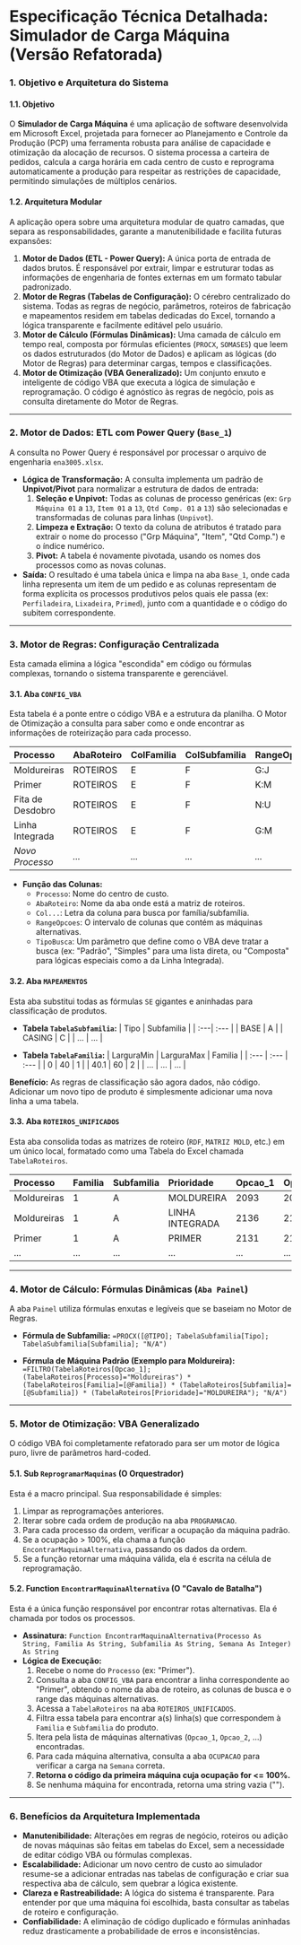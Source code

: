 # Especificação Técnica Detalhada: Simulador de Carga Máquina (Versão Refatorada)

### 1. Objetivo e Arquitetura do Sistema

#### 1.1. Objetivo
O **Simulador de Carga Máquina** é uma aplicação de software desenvolvida em Microsoft Excel, projetada para fornecer ao Planejamento e Controle da Produção (PCP) uma ferramenta robusta para análise de capacidade e otimização da alocação de recursos. O sistema processa a carteira de pedidos, calcula a carga horária em cada centro de custo e reprograma automaticamente a produção para respeitar as restrições de capacidade, permitindo simulações de múltiplos cenários.

#### 1.2. Arquitetura Modular
A aplicação opera sobre uma arquitetura modular de quatro camadas, que separa as responsabilidades, garante a manutenibilidade e facilita futuras expansões:

1.  **Motor de Dados (ETL - Power Query):** A única porta de entrada de dados brutos. É responsável por extrair, limpar e estruturar todas as informações de engenharia de fontes externas em um formato tabular padronizado.
2.  **Motor de Regras (Tabelas de Configuração):** O cérebro centralizado do sistema. Todas as regras de negócio, parâmetros, roteiros de fabricação e mapeamentos residem em tabelas dedicadas do Excel, tornando a lógica transparente e facilmente editável pelo usuário.
3.  **Motor de Cálculo (Fórmulas Dinâmicas):** Uma camada de cálculo em tempo real, composta por fórmulas eficientes (`PROCX`, `SOMASES`) que leem os dados estruturados (do Motor de Dados) e aplicam as lógicas (do Motor de Regras) para determinar cargas, tempos e classificações.
4.  **Motor de Otimização (VBA Generalizado):** Um conjunto enxuto e inteligente de código VBA que executa a lógica de simulação e reprogramação. O código é agnóstico às regras de negócio, pois as consulta diretamente do Motor de Regras.

---

### 2. Motor de Dados: ETL com Power Query (`Base_1`)

A consulta no Power Query é responsável por processar o arquivo de engenharia `ena3005.xlsx`.

* **Lógica de Transformação:** A consulta implementa um padrão de **Unpivot/Pivot** para normalizar a estrutura de dados de entrada:
    1.  **Seleção e Unpivot:** Todas as colunas de processo genéricas (ex: `Grp Máquina 01` a `13`, `Item 01` a `13`, `Qtd Comp. 01` a `13`) são selecionadas e transformadas de colunas para linhas (`Unpivot`).
    2.  **Limpeza e Extração:** O texto da coluna de atributos é tratado para extrair o nome do processo ("Grp Máquina", "Item", "Qtd Comp.") e o índice numérico.
    3.  **Pivot:** A tabela é novamente pivotada, usando os nomes dos processos como as novas colunas.
* **Saída:** O resultado é uma tabela única e limpa na aba `Base_1`, onde cada linha representa um item de um pedido e as colunas representam de forma explícita os processos produtivos pelos quais ele passa (ex: `Perfiladeira`, `Lixadeira`, `Primed`), junto com a quantidade e o código do subitem correspondente.

---

### 3. Motor de Regras: Configuração Centralizada

Esta camada elimina a lógica "escondida" em código ou fórmulas complexas, tornando o sistema transparente e gerenciável.

#### 3.1. Aba `CONFIG_VBA`
Esta tabela é a ponte entre o código VBA e a estrutura da planilha. O Motor de Otimização a consulta para saber como e onde encontrar as informações de roteirização para cada processo.

| Processo | AbaRoteiro | ColFamilia | ColSubfamilia | RangeOpcoes | TipoBusca |
| :--- | :--- | :--- | :--- | :--- | :--- |
| Moldureiras | ROTEIROS | E | F | G:J | Padrão |
| Primer | ROTEIROS | E | F | K:M | Padrão |
| Fita de Desdobro | ROTEIROS | E | F | N:U | Simples |
| Linha Integrada | ROTEIROS | E | F | G:M | Composta |
| *Novo Processo* | *...* | *...* | *...* | *...* | *...* |

* **Função das Colunas:**
    * `Processo`: Nome do centro de custo.
    * `AbaRoteiro`: Nome da aba onde está a matriz de roteiros.
    * `Col...`: Letra da coluna para busca por família/subfamília.
    * `RangeOpcoes`: O intervalo de colunas que contém as máquinas alternativas.
    * `TipoBusca`: Um parâmetro que define como o VBA deve tratar a busca (ex: "Padrão", "Simples" para uma lista direta, ou "Composta" para lógicas especiais como a da Linha Integrada).

#### 3.2. Aba `MAPEAMENTOS`
Esta aba substitui todas as fórmulas `SE` gigantes e aninhadas para classificação de produtos.

* **Tabela `TabelaSubfamilia`:**
| Tipo | Subfamilia |
| :---| :--- |
| BASE | A |
| CASING | C |
| ... | ... |

* **Tabela `TabelaFamilia`:**
| LarguraMin | LarguraMax | Familia |
| :--- | :--- | :--- |
| 0 | 40 | 1 |
| 40.1 | 60 | 2 |
| ... | ... | ... |

**Benefício:** As regras de classificação são agora dados, não código. Adicionar um novo tipo de produto é simplesmente adicionar uma nova linha a uma tabela.

#### 3.3. Aba `ROTEIROS_UNIFICADOS`
Esta aba consolida todas as matrizes de roteiro (`RDF`, `MATRIZ MOLD`, etc.) em um único local, formatado como uma Tabela do Excel chamada `TabelaRoteiros`.

| Processo | Familia | Subfamilia | Prioridade | Opcao_1 | Opcao_2 | Opcao_3 | ... |
| :--- | :--- | :--- | :--- | :--- | :--- | :--- | :--- |
| Moldureiras | 1 | A | MOLDUREIRA | 2093 | 2092 | 2091 | |
| Moldureiras | 1 | A | LINHA INTEGRADA| 2136 | 2137 | | |
| Primer | 1 | A | PRIMER | 2131 | 2132 | 2133 | |
| ... | ... | ... | ... | ... | ... | ... | ... |

---

### 4. Motor de Cálculo: Fórmulas Dinâmicas (`Aba Painel`)

A aba `Painel` utiliza fórmulas enxutas e legíveis que se baseiam no Motor de Regras.

* **Fórmula de Subfamília:**
    `=PROCX([@TIPO]; TabelaSubfamilia[Tipo]; TabelaSubfamilia[Subfamilia]; "N/A")`

* **Fórmula de Máquina Padrão (Exemplo para Moldureira):**
    `=FILTRO(TabelaRoteiros[Opcao_1]; (TabelaRoteiros[Processo]="Moldureiras") * (TabelaRoteiros[Familia]=[@Familia]) * (TabelaRoteiros[Subfamilia]=[@Subfamilia]) * (TabelaRoteiros[Prioridade]="MOLDUREIRA"); "N/A")`

---

### 5. Motor de Otimização: VBA Generalizado

O código VBA foi completamente refatorado para ser um motor de lógica puro, livre de parâmetros hard-coded.

#### 5.1. Sub `ReprogramarMaquinas` (O Orquestrador)
Esta é a macro principal. Sua responsabilidade é simples:
1.  Limpar as reprogramações anteriores.
2.  Iterar sobre cada ordem de produção na aba `PROGRAMACAO`.
3.  Para cada processo da ordem, verificar a ocupação da máquina padrão.
4.  Se a ocupação > 100%, ela chama a função `EncontrarMaquinaAlternativa`, passando os dados da ordem.
5.  Se a função retornar uma máquina válida, ela é escrita na célula de reprogramação.

#### 5.2. Function `EncontrarMaquinaAlternativa` (O "Cavalo de Batalha")
Esta é a única função responsável por encontrar rotas alternativas. Ela é chamada por todos os processos.
* **Assinatura:** `Function EncontrarMaquinaAlternativa(Processo As String, Familia As String, Subfamilia As String, Semana As Integer) As String`
* **Lógica de Execução:**
    1.  Recebe o nome do `Processo` (ex: "Primer").
    2.  Consulta a aba `CONFIG_VBA` para encontrar a linha correspondente ao "Primer", obtendo o nome da aba de roteiro, as colunas de busca e o range das máquinas alternativas.
    3.  Acessa a `TabelaRoteiros` na aba `ROTEIROS_UNIFICADOS`.
    4.  Filtra essa tabela para encontrar a(s) linha(s) que correspondem à `Familia` e `Subfamilia` do produto.
    5.  Itera pela lista de máquinas alternativas (`Opcao_1`, `Opcao_2`, ...) encontradas.
    6.  Para cada máquina alternativa, consulta a aba `OCUPACAO` para verificar a carga na `Semana` correta.
    7.  **Retorna o código da primeira máquina cuja ocupação for <= 100%.**
    8.  Se nenhuma máquina for encontrada, retorna uma string vazia ("").

---

### 6. Benefícios da Arquitetura Implementada

* **Manutenibilidade:** Alterações em regras de negócio, roteiros ou adição de novas máquinas são feitas em tabelas do Excel, sem a necessidade de editar código VBA ou fórmulas complexas.
* **Escalabilidade:** Adicionar um novo centro de custo ao simulador resume-se a adicionar entradas nas tabelas de configuração e criar sua respectiva aba de cálculo, sem quebrar a lógica existente.
* **Clareza e Rastreabilidade:** A lógica do sistema é transparente. Para entender por que uma máquina foi escolhida, basta consultar as tabelas de roteiro e configuração.
* **Confiabilidade:** A eliminação de código duplicado e fórmulas aninhadas reduz drasticamente a probabilidade de erros e inconsistências.

